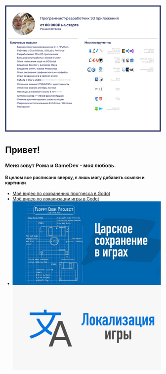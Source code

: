 ![main](main.png "Main")

# Привет!
### Меня зовут Рома и GameDev - моя любовь.

#### В целом все расписано вверху, я лишь могу добавить ссылки и картинки
- [Моё видео по сохранению прогресса в Godot](https://youtu.be/5NgE_IJVtmk)
- [Моё видео по локализации игры в Godot](https://youtu.be/yHgU3tU0Nw0)
- ![MX](maxresdefault.jpg "MX") ![MX1](max1resdefault.jpg "MX1")
